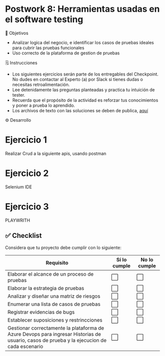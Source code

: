 # Postwork 8: Herramientas usadas en el software testing

🎯 Objetivos

-	Analizar logica del negocio, e identificar los casos de pruebas ideales para cubrir las pruebas funcionales
-	Uso correcto de la plataforma de gestion de pruebas


🗒️ Instrucciones

- Los siguientes ejercicios serán parte de los entregables del Checkpoint. No dudes en contactar al Experto (a) por Slack si tienes dudas o necesitas retroalimentación.
- Lee detenidamente las preguntas planteadas y practica tu intuición de tester.
- Recuerda que el propósito de la actividad es reforzar tus conocimientos y poner a prueba lo aprendido.
- Los archivos de texto con las soluciones se deben de publica, [aquí](./Solucion)

⚙ Desarrollo

# Ejercicio 1
Realizar Crud a la siguiente apis, usando postman

# Ejercicio 2

Selenium IDE

# Ejercicio 3

PLAYWRITH

## ✅ Checklist

Considera que tu proyecto debe cumplir con lo siguiente:

| Requisito | Sí lo cumple | No lo cumple |
| --- | --- | --- |
|Elaborar el alcance de un proceso de pruebas| ⬜  | ⬜  |
|Elaborar la estrategia de pruebas| ⬜  | ⬜  |
|Analizar y diseñar una matriz de riesgos|  ⬜ | ⬜  |
|Enumerar una lista de casos de pruebas|  ⬜ |  ⬜ |
|Registrar evidencias de bugs|  ⬜ |  ⬜ |
|Establecer suposiciones y restrincciones|  ⬜ |  ⬜ |
|Gestionar correctamente la plataforma de Azure Devops para ingresar Historias de usuario, casos de prueba y la ejecucion de cada escenario|  ⬜ |  ⬜ |

